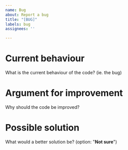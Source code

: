 ```yaml
---
name: Bug
about: Report a bug
title: "[BUG]"
labels: bug
assignees: ''

---
```


# Current behaviour
What is the current behaviour of the code? (ie. the bug)

# Argument for improvement
Why should the code be improved?

# Possible solution
What would a better solution be? (option: "**Not sure**")
